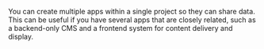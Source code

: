 <!-- shortcode start {{ .Name }} -->
You can create multiple apps within a single project so they can share data.
This can be useful if you have several apps that are closely related,
such as a backend-only CMS and a frontend system for content delivery and display.
<!-- shortcode end {{ .Name }} -->

